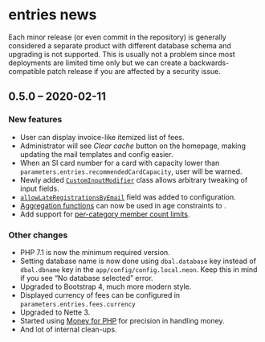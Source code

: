 # entries news

Each minor release (or even commit in the repository) is generally considered a separate product with different database schema and upgrading is not supported. This is usually not a problem since most deployments are limited time only but we can create a backwards-compatible patch release if you are affected by a security issue.

## 0.5.0 – 2020-02-11
### New features
* User can display invoice-like itemized list of fees.
* Administrator will see *Clear cache* button on the homepage, making updating the mail templates and config easier.
* When an SI card number for a card with capacity lower than `parameters.entries.recommendedCardCapacity`, user will be warned.
* Newly added [`CustomInputModifier`](https://github.com/jtojnar/entries/commit/77cfe2b488cf96b95954ec143d09d6cea41cf4f0) class allows arbitrary tweaking of input fields.
* [`allowLateRegistrationsByEmail`](https://github.com/jtojnar/entries/commit/6651583943ba9989e82ef7feac10033f037d4632) field was added to configuration.
* [Aggregation functions](https://github.com/jtojnar/entries/commit/263266b7b7be22bdfc3c4673402b53676c3cd24e) can now be used in age constraints to .
*  Add support for [per-category member count limits](https://github.com/jtojnar/entries/commit/e9d743c727c17f2f773335efab5ba3dced468721).

### Other changes
* PHP 7.1 is now the minimum required version.
* Setting database name is now done using `dbal.database` key instead of `dbal.dbname` key in the `app/config/config.local.neon`. Keep this in mind if you see “No database selected” error.
* Upgraded to Bootstrap 4, much more modern style.
* Displayed currency of fees can be configured in `parameters.entries.fees.currency`
* Upgraded to Nette 3.
* Started using [Money for PHP](https://moneyphp.org/) for precision in handling money.
* And lot of internal clean-ups.
